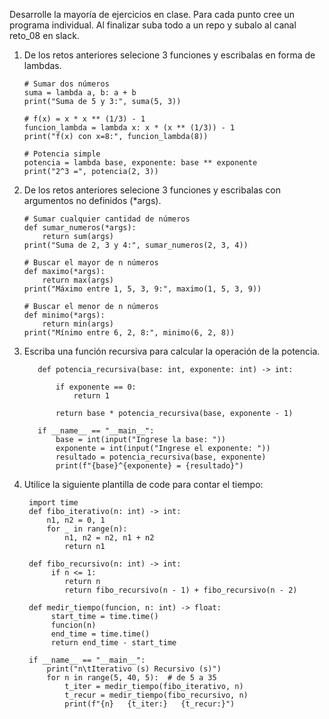 Desarrolle la mayoría de ejercicios en clase. Para cada punto cree un programa individual. Al finalizar suba todo a un repo y subalo al canal reto_08 en slack.
1. De los retos anteriores selecione 3 funciones y escribalas en forma de lambdas.

       # Sumar dos números
       suma = lambda a, b: a + b
       print("Suma de 5 y 3:", suma(5, 3))

       # f(x) = x * x ** (1/3) - 1
       funcion_lambda = lambda x: x * (x ** (1/3)) - 1
       print("f(x) con x=8:", funcion_lambda(8))

       # Potencia simple
       potencia = lambda base, exponente: base ** exponente
       print("2^3 =", potencia(2, 3))

2. De los retos anteriores selecione 3 funciones y escribalas con argumentos no definidos (*args).

       # Sumar cualquier cantidad de números
       def sumar_numeros(*args):
           return sum(args)
       print("Suma de 2, 3 y 4:", sumar_numeros(2, 3, 4))

       # Buscar el mayor de n números
       def maximo(*args):
           return max(args)
       print("Máximo entre 1, 5, 3, 9:", maximo(1, 5, 3, 9))

       # Buscar el menor de n números
       def minimo(*args):
           return min(args)
       print("Mínimo entre 6, 2, 8:", minimo(6, 2, 8))

3. Escriba una función recursiva para calcular la operación de la potencia.
  
          def potencia_recursiva(base: int, exponente: int) -> int:
      
              if exponente == 0:
                  return 1
             
              return base * potencia_recursiva(base, exponente - 1)

          if __name__ == "__main__":
              base = int(input("Ingrese la base: "))
              exponente = int(input("Ingrese el exponente: "))
              resultado = potencia_recursiva(base, exponente)
              print(f"{base}^{exponente} = {resultado}")

4. Utilice la siguiente plantilla de code para contar el tiempo:
     
        import time
        def fibo_iterativo(n: int) -> int:
            n1, n2 = 0, 1
            for _ in range(n):
                n1, n2 = n2, n1 + n2
                return n1

        def fibo_recursivo(n: int) -> int:
             if n <= 1:
                return n
                return fibo_recursivo(n - 1) + fibo_recursivo(n - 2)

        def medir_tiempo(funcion, n: int) -> float:
             start_time = time.time()
             funcion(n)
             end_time = time.time()
             return end_time - start_time

        if __name__ == "__main__":
            print("n\tIterativo (s) Recursivo (s)")
            for n in range(5, 40, 5):  # de 5 a 35
                t_iter = medir_tiempo(fibo_iterativo, n)
                t_recur = medir_tiempo(fibo_recursivo, n)
                print(f"{n}   {t_iter:}   {t_recur:}")
   


